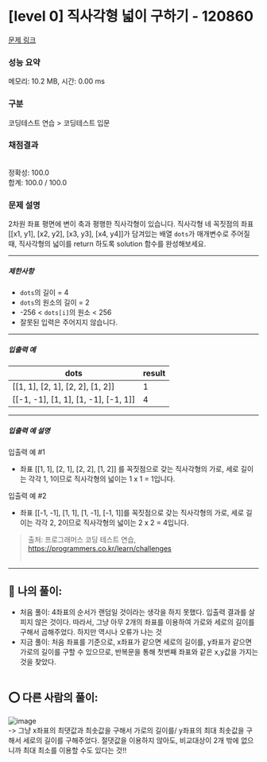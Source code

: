 # [level 0] 직사각형 넓이 구하기 - 120860 

[문제 링크](https://school.programmers.co.kr/learn/courses/30/lessons/120860) 

### 성능 요약

메모리: 10.2 MB, 시간: 0.00 ms

### 구분

코딩테스트 연습 > 코딩테스트 입문

### 채점결과

<br/>정확성: 100.0<br/>합계: 100.0 / 100.0

### 문제 설명

<p>2차원 좌표 평면에 변이 축과 평행한 직사각형이 있습니다. 직사각형 네 꼭짓점의 좌표 [[x1, y1], [x2, y2], [x3, y3], [x4, y4]]가 담겨있는 배열 <code>dots</code>가 매개변수로 주어질 때, 직사각형의 넓이를 return 하도록 solution 함수를 완성해보세요.</p>

<hr>

<h5>제한사항</h5>

<ul>
<li><code>dots</code>의 길이 = 4</li>
<li><code>dots</code>의 원소의 길이 = 2</li>
<li>-256 &lt; <code>dots[i]</code>의 원소 &lt; 256</li>
<li>잘못된 입력은 주어지지 않습니다.</li>
</ul>

<hr>

<h5>입출력 예</h5>
<table class="table">
        <thead><tr>
<th>dots</th>
<th>result</th>
</tr>
</thead>
        <tbody><tr>
<td>[[1, 1], [2, 1], [2, 2], [1, 2]]</td>
<td>1</td>
</tr>
<tr>
<td>[[-1, -1], [1, 1], [1, -1], [-1, 1]]</td>
<td>4</td>
</tr>
</tbody>
      </table>
<hr>

<h5>입출력 예 설명</h5>

<p>입출력 예 #1</p>

<ul>
<li>좌표 [[1, 1], [2, 1], [2, 2], [1, 2]] 를 꼭짓점으로 갖는 직사각형의 가로, 세로 길이는 각각 1, 1이므로 직사각형의 넓이는 1 x 1 = 1입니다.</li>
</ul>

<p>입출력 예 #2</p>

<ul>
<li>좌표 [[-1, -1], [1, 1], [1, -1], [-1, 1]]를 꼭짓점으로 갖는 직사각형의 가로, 세로 길이는 각각 2, 2이므로 직사각형의 넓이는 2 x 2 = 4입니다.</li>
</ul>


> 출처: 프로그래머스 코딩 테스트 연습, https://programmers.co.kr/learn/challenges  <br><br>

<hr>

## 👑 나의 풀이: <br>
- 처음 풀이: 4좌표의 순서가 랜덤일 것이라는 생각을 하지 못했다. 입출력 결과를 살피지 않은 것이다. 따라서, 그냥 아무 2개의 좌표를 이용하여 가로와 세로의 길이를 구해서 곱해주었다. 하지만 역시나 오류가 나는 것 <br>
- 지금 풀이: 처음 좌표를 기준으로, x좌표가 같으면 세로의 길이를, y좌표가 같으면 가로의 길이를 구할 수 있으므로, 반복문을 통해 첫번째 좌표와 같은 x,y값을 가지는 것을 찾았다. <br><br>

## ⭕ 다른 사람의 풀이: <br>
![image](https://user-images.githubusercontent.com/70849122/225209493-c736cad6-0e6e-45a8-8986-9402f7a54592.png) <br>
-> 그냥 x좌표의 최댓값과 최솟값을 구해서 가로의 길이를/ y좌표의 최대 최솟값을 구해서 세로의 길이를 구해주었다. 절댓값을 이용하지 않아도, 비교대상이 2개 밖에 없으니까 최대 최소를 이용할 수도 있다는 것!!  <br><br> 

